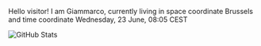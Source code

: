 Hello visitor! I am Giammarco, currently living in space coordinate Brussels and time coordinate Wednesday, 23 June, 08:05 CEST

![GitHub Stats](https://github-readme-stats.vercel.app/api?username=grcasanova)
